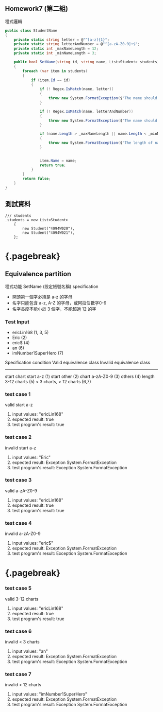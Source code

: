 <link href="https://fonts.googleapis.com/css2?family=Fira+Code&display=swap" rel="stylesheet">
<link href="../static/main.css" rel="stylesheet" />

## Homework7 (第二組)

程式邏輯
```{.cs .numberLines}
public class StudentName
{
    private static string letter = @"^[a-z]{1}";
    private static string letterAndNumber = @"^[a-zA-Z0-9]+$";
    private static int _maxNameLength = 12;
    private static int _minNameLength = 3;

    public bool SetName(string id, string name, List<Student> students)
    {
        foreach (var item in students)
        {
            if (item.Id == id)
            {
                if (! Regex.IsMatch(name, letter))
                {
                    throw new System.FormatException($"The name should begin with lower case letter");
                }

                if (! Regex.IsMatch(name, letterAndNumber))
                {
                    throw new System.FormatException($"The name should only contain letter and number");
                }

                if (name.Length > _maxNameLength || name.Length < _minNameLength)
                {
                    throw new System.FormatException($"The length of name not greater than {_maxNameLength} and greater than {_minNameLength}");
                }

                
                item.Name = name;
                return true;
            }
        }
        return false;
    }
}
```

## 測試資料

```{.cs}
/// students
_students = new List<Student>
    {
        new Student("4094W020"),
        new Student("4094W021"),
    };
```

# {.pagebreak}

##  Equivalence partition 

程式功能 SetName (設定帳號名稱) specification

* 開頭第一個字必須是 a-z 的字母 
* 名字只能包含 a-z, A-Z 的字母，或阿拉伯數字0-9
* 名字長度不能小於 3 個字，不能超過 12 的字


### Test Input

* ericLin168 (1, 3, 5)
* Eric (2)
* eric$ (4)
* an (6)
* imNumber1SuperHero (7)


Specification condition Valid equivalence class   Invalid equivalence class
----------------------------- ------------------- -------------------------
 start chart                    start a-z (1)     start other (2)
 chart                          a-zA-Z0-9 (3)     others (4)
 length                         3-12 charts (5)    < 3 charts, > 12 charts (6,7)


### test case 1

valid start a-z

1. input values: "ericLin168"
2. expected result: true
3. test program's result: true

### test case 2

invalid start a-z 

1. input values: "Eric"
2. expected result: Exception System.FormatException 
3. test program's result: Exception System.FormatException

### test case 3

valid a-zA-Z0-9

1. input values: "ericLin168"
2. expected result: true
3. test program's result: true

### test case 4

invalid a-zA-Z0-9

1. input values: "eric$"
2. expected result: Exception System.FormatException
3. test program's result: Exception System.FormatException 

# {.pagebreak}

### test case 5 

valid 3-12 charts

1. input values: "ericLin168"
2. expected result: true
3. test program's result: true

### test case 6 

invalid &lt; 3 charts

1. input values: "an"
2. expected result: Exception System.FormatException 
3. test program's result: Exception System.FormatException 

### test case 7 

invalid &gt;  12 charts

1. input values: "imNumber1SuperHero"
2. expected result: Exception System.FormatException 
3. test program's result: Exception System.FormatException 

